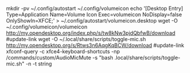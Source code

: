 mkdir -pv ~/.config/autostart ~/.config/volumeicon
echo '[Desktop Entry]
Type=Application
Name=Volume Icon
Exec=volumeicon
NoDisplay=false
OnlyShowIn=XFCE;' > ~/.config/autostart/volumeicon.desktop
wget -O ~/.config/volumeicon/volumeicon http://my.opendesktop.org/index.php/s/tw8kNw3pjdQbfwB/download #update-link
wget -O ~/.local/share/scripts/toggle-mic.sh http://my.opendesktop.org/s/Rtws3n6AqgKqBCW/download #update-link
xfconf-query -c xfce4-keyboard-shortcuts -np /commands/custom/AudioMicMute -s "bash .local/share/scripts/toggle-mic.sh" -n -t string
